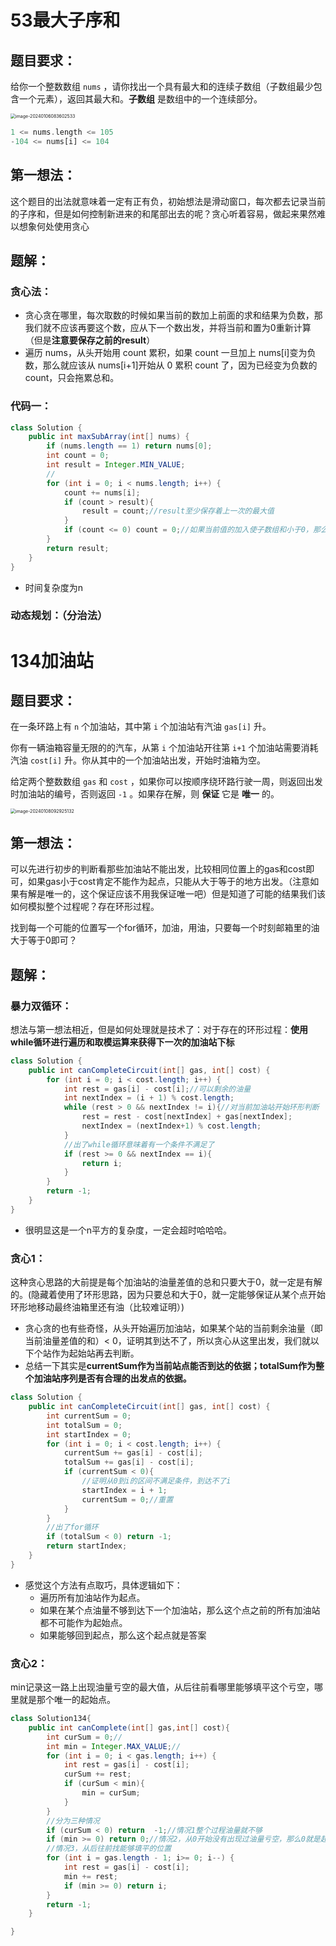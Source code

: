 # 53最大子序和

## 题目要求：

给你一个整数数组 `nums` ，请你找出一个具有最大和的连续子数组（子数组最少包含一个元素），返回其最大和。**子数组** 是数组中的一个连续部分。

<img src="../../Pic/image-20240106083602533.png" alt="image-20240106083602533" style="zoom:50%;" />

```rust
1 <= nums.length <= 105
-104 <= nums[i] <= 104
```

## 第一想法：

这个题目的出法就意味着一定有正有负，初始想法是滑动窗口，每次都去记录当前的子序和，但是如何控制新进来的和尾部出去的呢？贪心听着容易，做起来果然难以想象何处使用贪心

## 题解：

### 贪心法：

- 贪心贪在哪里，每次取数的时候如果当前的数加上前面的求和结果为负数，那我们就不应该再要这个数，应从下一个数出发，并将当前和置为0重新计算（但是**注意要保存之前的result**）
- 遍历 nums，从头开始用 count 累积，如果 count 一旦加上 nums[i]变为负数，那么就应该从 nums[i+1]开始从 0 累积 count 了，因为已经变为负数的 count，只会拖累总和。

### 代码一：

```java
class Solution {
    public int maxSubArray(int[] nums) {
        if (nums.length == 1) return nums[0];
        int count = 0;
        int result = Integer.MIN_VALUE;
        //
        for (int i = 0; i < nums.length; i++) {
            count += nums[i];
            if (count > result){
                result = count;//result至少保存着上一次的最大值
            }
            if (count <= 0) count = 0;//如果当前值的加入使子数组和小于0，那么就应该从下一个位置开始找元素。
        }
        return result;
    }
}
```

- 时间复杂度为n

### 动态规划：（分治法）



# 134加油站

## 题目要求：

在一条环路上有 `n` 个加油站，其中第 `i` 个加油站有汽油 `gas[i]` 升。

你有一辆油箱容量无限的的汽车，从第 `i` 个加油站开往第 `i+1` 个加油站需要消耗汽油 `cost[i]` 升。你从其中的一个加油站出发，开始时油箱为空。

给定两个整数数组 `gas` 和 `cost` ，如果你可以按顺序绕环路行驶一周，则返回出发时加油站的编号，否则返回 `-1` 。如果存在解，则 **保证** 它是 **唯一** 的。

<img src="../../Pic/image-20240108092925132.png" alt="image-20240108092925132" style="zoom:50%;" />

## 第一想法：

可以先进行初步的判断看那些加油站不能出发，比较相同位置上的gas和cost即可，如果gas小于cost肯定不能作为起点，只能从大于等于的地方出发。（注意如果有解是唯一的，这个保证应该不用我保证唯一吧）但是知道了可能的结果我们该如何模拟整个过程呢？存在环形过程。

找到每一个可能的位置写一个for循环，加油，用油，只要每一个时刻邮箱里的油大于等于0即可？

## 题解：

### 暴力双循环：

想法与第一想法相近，但是如何处理就是技术了：对于存在的环形过程：**使用while循环进行遍历和取模运算来获得下一次的加油站下标**

```Java
class Solution {
    public int canCompleteCircuit(int[] gas, int[] cost) {
        for (int i = 0; i < cost.length; i++) {
            int rest = gas[i] - cost[i];//可以剩余的油量
            int nextIndex = (i + 1) % cost.length;
            while (rest > 0 && nextIndex != i){//对当前加油站开始环形判断
                rest = rest - cost[nextIndex] + gas[nextIndex];
                nextIndex = (nextIndex+1) % cost.length;
            }
            //出了while循环意味着有一个条件不满足了
            if (rest >= 0 && nextIndex == i){
                return i;
            }
        }
        return -1;
    }
}
```

- 很明显这是一个n平方的复杂度，一定会超时哈哈哈。

### 贪心1：

这种贪心思路的大前提是每个加油站的油量差值的总和只要大于0，就一定是有解的。(隐藏着使用了环形思路，因为只要总和大于0，就一定能够保证从某个点开始环形地移动最终油箱里还有油（比较难证明）)

- 贪心贪的也有些奇怪，从头开始遍历加油站，如果某个站的当前剩余油量（即当前油量差值的和）< 0，证明其到达不了，所以贪心从这里出发，我们就以下个站作为起始站再去判断。
- 总结一下其实是**currentSum作为当前站点能否到达的依据；totalSum作为整个加油站序列是否有合理的出发点的依据。**

```java
class Solution {
    public int canCompleteCircuit(int[] gas, int[] cost) {
        int currentSum = 0;
        int totalSum = 0;
        int startIndex = 0;
        for (int i = 0; i < cost.length; i++) {
            currentSum += gas[i] - cost[i];
            totalSum += gas[i] - cost[i];
            if (currentSum < 0){
                //证明从0到i的区间不满足条件，到达不了i
                startIndex = i + 1;
                currentSum = 0;//重置
            }
        }
        //出了for循环
        if (totalSum < 0) return -1;
        return startIndex;
    }
}
```

- 感觉这个方法有点取巧，具体逻辑如下：
  - 遍历所有加油站作为起点。
  - 如果在某个点油量不够到达下一个加油站，那么这个点之前的所有加油站都不可能作为起始点。
  - 如果能够回到起点，那么这个起点就是答案

### 贪心2：

min记录这一路上出现油量亏空的最大值，从后往前看哪里能够填平这个亏空，哪里就是那个唯一的起始点。

```java
class Solution134{
    public int canComplete(int[] gas,int[] cost){
        int curSum = 0;//
        int min = Integer.MAX_VALUE;//
        for (int i = 0; i < gas.length; i++) {
            int rest = gas[i] - cost[i];
            curSum += rest;
            if (curSum < min){
                min = curSum;
            }
        }
        //分为三种情况
        if (curSum < 0) return  -1;//情况1整个过程油量就不够
        if (min >= 0) return 0;//情况2，从0开始没有出现过油量亏空，那么0就是起点。
        //情况3，从后往前找能够填平的位置
        for (int i = gas.length - 1; i>= 0; i--) {
            int rest = gas[i] - cost[i];
            min += rest;
            if (min >= 0) return i;
        }
        return -1;
    }

}
```

